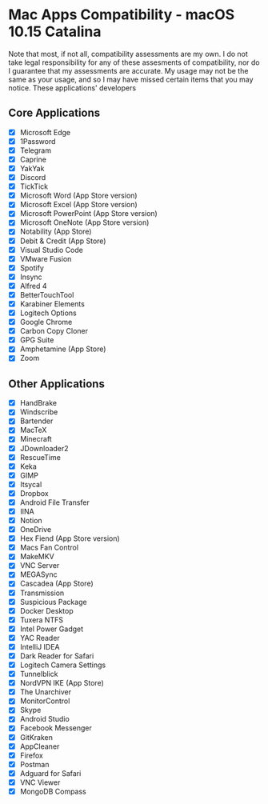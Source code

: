 # Mac Apps Compatibility - macOS 10.15 Catalina

Note that most, if not all, compatibility assessments are my own.
I do not take legal responsibility for any of these assesments of compatibility, nor do I guarantee that my assessments are accurate.
My usage may not be the same as your usage, and so I may have missed certain items that you may notice.
These applications' developers

## Core Applications

- [x] Microsoft Edge
- [x] 1Password
- [x] Telegram
- [x] Caprine
- [x] YakYak
- [x] Discord
- [x] TickTick
- [x] Microsoft Word (App Store version)
- [x] Microsoft Excel (App Store version)
- [x] Microsoft PowerPoint (App Store version)
- [x] Microsoft OneNote (App Store version)
- [x] Notability (App Store)
- [x] Debit & Credit (App Store)
- [x] Visual Studio Code
- [x] VMware Fusion
- [x] Spotify
- [x] Insync
- [x] Alfred 4
- [x] BetterTouchTool
- [x] Karabiner Elements
- [x] Logitech Options
- [x] Google Chrome
- [x] Carbon Copy Cloner
- [x] GPG Suite
- [x] Amphetamine (App Store)
- [x] Zoom

## Other Applications

- [x] HandBrake
- [x] Windscribe
- [x] Bartender
- [x] MacTeX
- [x] Minecraft
- [x] JDownloader2
- [x] RescueTime
- [x] Keka
- [x] GIMP
- [x] Itsycal
- [x] Dropbox
- [x] Android File Transfer
- [x] IINA
- [x] Notion
- [x] OneDrive
- [x] Hex Fiend (App Store version)
- [x] Macs Fan Control
- [x] MakeMKV
- [x] VNC Server
- [x] MEGASync
- [x] Cascadea (App Store)
- [x] Transmission
- [x] Suspicious Package
- [x] Docker Desktop
- [x] Tuxera NTFS
- [x] Intel Power Gadget
- [x] YAC Reader
- [x] IntelliJ IDEA
- [x] Dark Reader for Safari
- [x] Logitech Camera Settings
- [x] Tunnelblick
- [x] NordVPN IKE (App Store)
- [x] The Unarchiver
- [x] MonitorControl
- [x] Skype
- [x] Android Studio
- [x] Facebook Messenger
- [x] GitKraken
- [x] AppCleaner
- [x] Firefox
- [x] Postman
- [x] Adguard for Safari
- [x] VNC Viewer
- [x] MongoDB Compass
